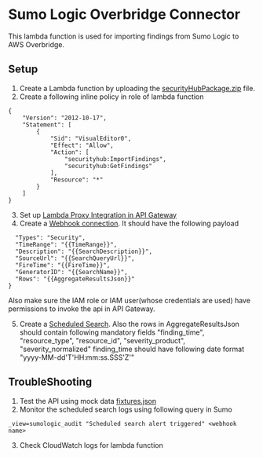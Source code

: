 # Sumo Logic Overbridge Connector

This lambda function is used for importing findings from Sumo Logic to AWS Overbridge.


## Setup
1. Create a Lambda function by uploading the [securityHubPackage.zip](https://s3.amazonaws.com/appdevstore/securityHubPackage.zip) file.
2. Create a following inline policy in role of lambda function
```
{
    "Version": "2012-10-17",
    "Statement": [
        {
            "Sid": "VisualEditor0",
            "Effect": "Allow",
            "Action": [
                "securityhub:ImportFindings",
                "securityhub:GetFindings"
            ],
            "Resource": "*"
        }
    ]
}
```
3. Set up [Lambda Proxy Integration in API Gateway](https://docs.aws.amazon.com/apigateway/latest/developerguide/set-up-lambda-proxy-integrations.html#api-gateway-simple-proxy-for-lambda-input-format)
4. Create a [Webhook connection](https://help.sumologic.com/Manage/Connections-and-Integrations/Webhook-Connections/Set-Up-Webhook-Connections).
   It should have the following payload
```{
  "Types": "Security",
  "TimeRange": "{{TimeRange}}",
  "Description": "{{SearchDescription}}",
  "SourceUrl": "{{SearchQueryUrl}}",
  "FireTime": "{{FireTime}}",
  "GeneratorID": "{{SearchName}}",
  "Rows": "{{AggregateResultsJson}}"
}
```
  Also make sure the IAM role or IAM user(whose credentials are used) have permissions to invoke the api in API Gateway.

5. Create a [Scheduled Search](https://help.sumologic.com/Dashboards-and-Alerts/Alerts/02-Schedule-a-Search).
Also the rows in AggregateResultsJson should contain following mandatory fields
"finding_time", "resource_type", "resource_id", "severity_product", "severity_normalized"
finding_time should have following date format "yyyy-MM-dd'T'HH:mm:ss.SSS'Z'"

## TroubleShooting
1) Test the API using mock data [fixtures.json](fixtures.json)
2) Monitor the scheduled search logs using following query in Sumo
```
_view=sumologic_audit "Scheduled search alert triggered" <webhook name>
```
3) Check CloudWatch logs for lambda function

